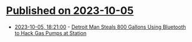 # [Published on 2023-10-05](index.md)

* [2023-10-05, 18:21:00](https://soylentnews.org/article.pl?sid=23/10/05/0231257&from=rss) - [Detroit Man Steals 800 Gallons Using Bluetooth to Hack Gas Pumps at Station](https://soylentnews.org/article.pl?sid=23/10/05/0231257&from=rss)
